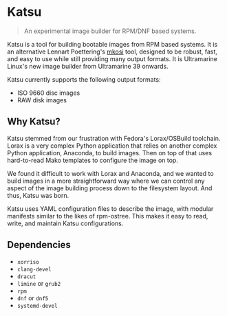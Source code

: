 # Katsu

> An experimental image builder for RPM/DNF based systems.

Katsu is a tool for building bootable images from RPM based systems. It is an alternative Lennart Poettering's [mkosi](https://github.com/systemd/mkosi) tool, designed to be robust, fast, and easy to use while still providing many output formats. It is Ultramarine Linux's new image builder from Ultramarine 39 onwards.

Katsu currently supports the following output formats:

- ISO 9660 disc images
- RAW disk images

## Why Katsu?

Katsu stemmed from our frustration with Fedora's Lorax/OSBuild toolchain. Lorax is a very complex Python application that relies on another complex Python application, Anaconda, to build images. Then on top of that uses hard-to-read Mako templates to configure the image on top.

We found it difficult to work with Lorax and Anaconda, and we wanted to build images in a more straightforward way where we can control any aspect of the image building process down to the filesystem layout. And thus, Katsu was born.

Katsu uses YAML configuration files to describe the image, with modular manifests similar to the likes of rpm-ostree. This makes it easy to read, write, and maintain Katsu configurations.

## Dependencies

- `xorriso`
- `clang-devel`
- `dracut`
- `limine` or `grub2`
- `rpm`
- `dnf` or `dnf5`
- `systemd-devel`
